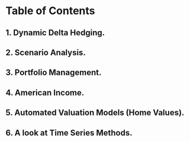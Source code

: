
# Table of Contents

## 1. Dynamic Delta Hedging.
## 2. Scenario Analysis.
## 3. Portfolio Management.
## 4. American Income.
## 5. Automated Valuation Models (Home Values).
## 6. A look at Time Series Methods.
